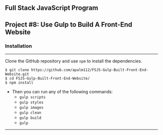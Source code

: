 ## Full Stack JavaScript Program

## Project #8: Use Gulp to Build A Front-End Website

### Installation
-----------------------------------------------------------
Clone the GitHub repository and use `npm` to install the dependencies.
```
$ git clone https://github.com/apalm112/FSJS-Gulp-Built-Front-End-Website.git
$ cd FSJS-Gulp-Built-Front-End-Website/
$ npm install
```

* Then you can run any of the following commands:
	* ```gulp scripts```
	* ```gulp styles```
	* ```gulp images```
	* ```gulp clean```
	* ```gulp build```
	* ```gulp ```
***********************************************************
